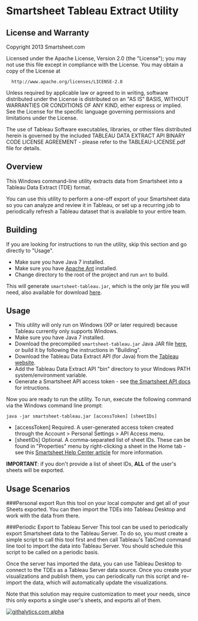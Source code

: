 
Smartsheet Tableau Extract Utility
===

License and Warranty
--------------------
Copyright 2013 Smartsheet.com

Licensed under the Apache License, Version 2.0 (the "License");
you may not use this file except in compliance with the License.
You may obtain a copy of the License at

      http://www.apache.org/licenses/LICENSE-2.0

Unless required by applicable law or agreed to in writing, software
distributed under the License is distributed on an "AS IS" BASIS,
WITHOUT WARRANTIES OR CONDITIONS OF ANY KIND, either express or implied.
See the License for the specific language governing permissions and
limitations under the License.

The use of Tableau Software executables, libraries, or other files
distributed herein is governed by the included TABLEAU DATA EXTRACT API
BINARY CODE LICENSE AGREEMENT - please refer to the TABLEAU-LICENSE.pdf
file for details.


Overview
--------


This Windows command-line utility extracts data from Smartsheet into a Tableau Data Extract (TDE) format.

You can use this utility to perform a one-off export of your Smartsheet data so you can analyze and review it in Tableau, or set up a recurring job to periodically refresh a Tableau dataset that is available to your entire team. 


Building
---
If you are looking for instructions to run the utility, skip this section and go directly to "Usage".

* Make sure you have Java 7 installed.
* Make sure you have [Apache Ant](http://ant.apache.org/) installed. 
* Change directory to the root of the project and run <code>ant</code> to build.

This will generate <code>smartsheet-tableau.jar</code>, which is the only jar file you will need, also available for download [here](https://www.smartsheet.com/developers/apps).



Usage
------
* This utility will only run on Windows (XP or later required) because Tableau currently only supports Windows.
* Make sure you have Java 7 installed.
* Download the precompiled <code>smartsheet-tableau.jar</code> Java JAR file [here](https://www.smartsheet.com/developers/apps), or build it by following the instructions in "Building".
* Download the Tableau Data Extract API (for Java) from the [Tableau website](http://www.tableausoftware.com/data-extract-api).
* Add the Tableau Data Extract API "bin" directory to your Windows PATH system/environment variable.
* Generate a Smartsheet API access token - see [the Smartsheet API docs](http://smartsheet.com/developers/api-faq) for intructions.

Now you are ready to run the utility.  To run, execute the following command via the Windows command line prompt:

	java -jar smartsheet-tableau.jar [accessToken] [sheetIDs]

* [accessToken] 	Required. A user-generated access token created through the Account > Personal Settings > API Access menu.
* [sheetIDs]    Optional. A comma-separated list of sheet IDs. These can be found in "Properties" menu by right-clicking a sheet in the Home tab - see this [Smartsheet Help Center article](http://help.smartsheet.com/customer/portal/articles/1205389-sheet-properties) for more information.
	
<b>IMPORTANT</b>: if you don't provide a list of sheet IDs, <b>ALL</b> of the user's sheets will be exported. 


Usage Scenarios
---
###Personal export
Run this tool on your local computer and get all of your Sheets exported. You can then import the TDEs into Tableau Desktop and work with the data from there.

###Periodic Export to Tableau Server
This tool can be used to periodically export Smartsheet data to the Tableau Server. To do so, you must create a simple script to call this tool first and then call Tableau's TabCmd command line tool to import the data into Tableau Server. You should schedule this script to be called on a periodic basis.

Once the server has imported the data, you can use Tableau Desktop to connect to the TDEs as a Tableau Server data source. Once you create your visualizations and publish them, you can periodically run this script and re-import the data, which will automatically update the visualizations.

Note that this solution may require customization to meet your needs, since this only exports a single user's sheets, and exports all of them. 

[![githalytics.com alpha](https://cruel-carlota.pagodabox.com/6f98423b0c8381a4d6c388aadb694aa7 "githalytics.com")](http://githalytics.com/smartsheet-platform/smartsheet-tableau-extract)
